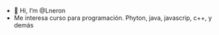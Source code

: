 - 👋 Hi, I’m @Lneron
- Me interesa curso para programación. 
Phyton, java, javascrip, c++, y demás 
<!---
Lneron/Lneron is a ✨ special ✨ repository because its `README.md` (this file) appears on your GitHub profile.
You can click the Preview link to take a look at your changes.
--->
